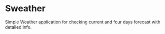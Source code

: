 # Sweather
Simple Weather application for checking current and four days forecast with detailed info.